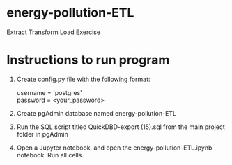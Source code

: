 # energy-pollution-ETL
Extract Transform Load Exercise

# Instructions to run program

1. Create config.py file with the following format:

    username = 'postgres'<br/>
    password = <your_password>

2. Create pgAdmin database named energy-pollution-ETL

3. Run the SQL script titled QuickDBD-export (15).sql from the main project folder in pgAdmin

4. Open a Jupyter notebook, and open the energy-pollution-ETL.ipynb notebook. Run all cells.
